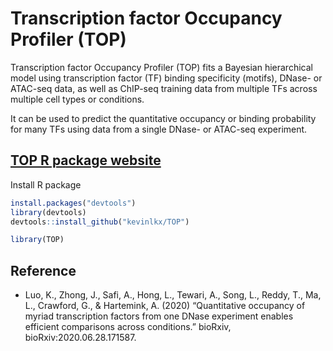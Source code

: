 
<!-- README.md is generated from README.Rmd. Please edit that file -->

# Transcription factor Occupancy Profiler (TOP)

<!-- badges: start -->
<!-- badges: end -->

Transcription factor Occupancy Profiler (TOP) fits a Bayesian
hierarchical model using transcription factor (TF) binding specificity
(motifs), DNase- or ATAC-seq data, as well as ChIP-seq training data
from multiple TFs across multiple cell types or conditions.

It can be used to predict the quantitative occupancy or binding
probability for many TFs using data from a single DNase- or ATAC-seq
experiment.

## [TOP R package website](https://kevinlkx.github.io/TOP/)

Install R package

``` r
install.packages("devtools")
library(devtools)
devtools::install_github("kevinlkx/TOP")

library(TOP)
```

## Reference

-   Luo, K., Zhong, J., Safi, A., Hong, L., Tewari, A., Song, L., Reddy,
    T., Ma, L., Crawford, G., & Hartemink, A. (2020) “Quantitative
    occupancy of myriad transcription factors from one DNase experiment
    enables efficient comparisons across conditions.” bioRxiv,
    bioRxiv:2020.06.28.171587.

